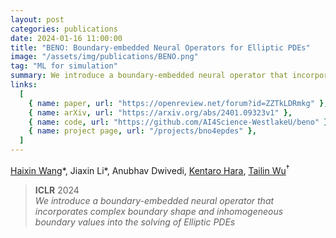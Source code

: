 ```yaml
---
layout: post
categories: publications
date: 2024-01-16 11:00:00
title: "BENO: Boundary-embedded Neural Operators for Elliptic PDEs"
image: "/assets/img/publications/BENO.png"
tag: "ML for simulation"
summary: We introduce a boundary-embedded neural operator that incorporates complex boundary shape and inhomogeneous boundary values into the solving of Elliptic PDEs
links:
  [
    { name: paper, url: "https://openreview.net/forum?id=ZZTkLDRmkg" },
    { name: arXiv, url: "https://arxiv.org/abs/2401.09323v1" },
    { name: code, url: "https://github.com/AI4Science-WestlakeU/beno" },
    { name: project page, url: "/projects/bno4epdes" },
  ]
---
```


[Haixin Wang](https://willdreamer.github.io/)\*, Jiaxin Li\*, Anubhav Dwivedi, [Kentaro Hara](https://aa.stanford.edu/people/ken-hara), [Tailin Wu](https://tailin.org/)$^†$

> **ICLR** 2024  
> _We introduce a boundary-embedded neural operator that incorporates complex boundary shape and inhomogeneous boundary values into the solving of Elliptic PDEs_
